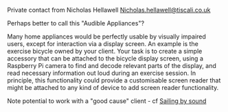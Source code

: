 Private contact from Nicholas Hellawell
<Nicholas.hellawell@tiscali.co.uk>

Perhaps better to call this "Audible Appliances"?

Many home appliances would be perfectly usable by visually impaired
users, except for interaction via a display screen. An example is the
exercise bicycle owned by your client. Your task is to create a simple
accessory that can be attached to the bicycle display screen, using a
Raspberry Pi camera to find and decode relevant parts of the display,
and read necessary information out loud during an exercise session. In
principle, this functionality could provide a customisable screen reader
that might be attached to any kind of device to add screen reader
functionality.

Note potential to work with a "good cause" client - cf [Sailing by
sound](Sailing_by_sound "wikilink")
